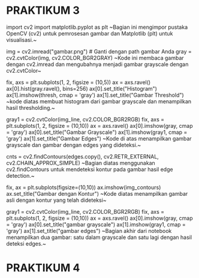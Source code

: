 # PRAKTIKUM 3

import cv2
import matplotlib.pyplot as plt
~Bagian ini mengimpor pustaka OpenCV (cv2) untuk pemrosesan gambar dan Matplotlib (plt) untuk visualisasi.~

img = cv2.imread("gambar.png") # Ganti dengan path gambar Anda
gray = cv2.cvtColor(img, cv2.COLOR_BGR2GRAY)
~Kode ini membaca gambar dengan cv2.imread dan mengubahnya menjadi gambar grayscale dengan cv2.cvtColor~

fix, axs = plt.subplots(1, 2, figsize = (10,5))
ax = axs.ravel()
ax[0].hist(gray.ravel(), bins=256)
ax[0].set_title("Histogram")
ax[1].imshow(thresh, cmap = 'gray')
ax[1].set_title("Gambar Threshold")
~kode diatas membuat histogram dari gambar grayscale dan menampilkan hasil thresholding.~

gray1 = cv2.cvtColor(img_line, cv2.COLOR_BGR2RGB)
fix, axs = plt.subplots(1, 2, figsize = (10,10))
ax = axs.ravel()
ax[0].imshow(gray, cmap = 'gray')
ax[0].set_title("Gambar Grayscale")
ax[1].imshow(gray1, cmap = 'gray')
ax[1].set_title("Gambar Edges")
~Kode di atas menampilkan gambar grayscale dan gambar dengan edges yang dideteksi.~

cnts = cv2.findContours(edges.copy(), cv2.RETR_EXTERNAL, cv2.CHAIN_APPROX_SIMPLE)
~Bagian diatas menggunakan cv2.findContours untuk mendeteksi kontur pada gambar hasil edge detection.~

fix, ax = plt.subplots(figsize=(10,10))
ax.imshow(img_contours)
ax.set_title("Gambar dengan Kontur")
~Kode diatas menampilkan gambar asli dengan kontur yang telah dideteksi~

gray1 = cv2.cvtColor(img_line, cv2.COLOR_BGR2RGB)
fix, axs = plt.subplots(1, 2, figsize = (10,10))
ax = axs.ravel()
ax[0].imshow(gray, cmap = 'gray')
ax[0].set_title("gambar grayscale")
ax[1].imshow(gray1, cmap = 'gray')
ax[1].set_title("gambar edges")
~Bagian akhir dari notebook menampilkan dua gambar: satu dalam grayscale dan satu lagi dengan hasil deteksi edges.~


# PRAKTIKUM 4
